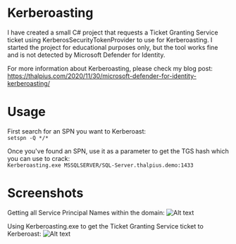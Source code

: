 # Kerberoasting

I have created a small C# project that requests a Ticket Granting Service ticket using KerberosSecurityTokenProvider to use for Kerberoasting. I started the project for educational purposes only, but the tool works fine and is not detected by Microsoft Defender for Identity.

For more information about Kerberoasting, please check my blog post:  
https://thalpius.com/2020/11/30/microsoft-defender-for-identity-kerberoasting/

# Usage

First search for an SPN you want to Kerberoast:  
```setspn -Q */*```

Once you've found an SPN, use it as a parameter to get the TGS hash which you can use to crack:  
```Kerberoasting.exe MSSQLSERVER/SQL-Server.thalpius.demo:1433```

# Screenshots

Getting all Service Principal Names within the domain:
![Alt text](/Screenshots/Kerberoasting_01.jpg?raw=true "Get SPNs")

Using Kerberoasting.exe to get the Ticket Granting Service ticket to Kerberoast:
![Alt text](/Screenshots/Kerberoasting_02.jpg?raw=true "Get TGS")
